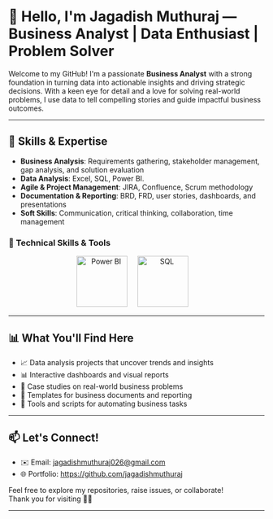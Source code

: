 # 👋 Hello, I'm Jagadish Muthuraj — Business Analyst | Data Enthusiast | Problem Solver

Welcome to my GitHub! I'm a passionate **Business Analyst** with a strong foundation in turning data into actionable insights and driving strategic decisions. With a keen eye for detail and a love for solving real-world problems, I use data to tell compelling stories and guide impactful business outcomes.

---

## 🚀 Skills & Expertise

- **Business Analysis**: Requirements gathering, stakeholder management, gap analysis, and solution evaluation  
- **Data Analysis**: Excel, SQL, Power BI. 
- **Agile & Project Management**: JIRA, Confluence, Scrum methodology  
- **Documentation & Reporting**: BRD, FRD, user stories, dashboards, and presentations  
- **Soft Skills**: Communication, critical thinking, collaboration, time management



### 🔧 Technical Skills & Tools

<p align="center">
  <img src=![mspower bi](https://github.com/user-attachments/assets/948692fd-9310-443d-900d-e2cd9c1d3fc0)
  <img src="https://img.icons8.com/color/144/power-bi.png" alt="Power BI" title="Power BI" height="100" />
  &nbsp;&nbsp;&nbsp;
  <img src="https://img.icons8.com/ios-filled/100/sql.png" alt="SQL" title="SQL" height="100" />
  &nbsp;&nbsp;&nbsp;
 
 
---

## 📊 What You'll Find Here

- 📈 Data analysis projects that uncover trends and insights  
- 📊 Interactive dashboards and visual reports  
- 🧠 Case studies on real-world business problems  
- 📂 Templates for business documents and reporting  
- 🔧 Tools and scripts for automating business tasks  

---

## 📫 Let's Connect!

- ✉️ Email: jagadishmuthuraj026@gmail.com 
- 🌐 Portfolio: https://github.com/jagadishmuthuraj

Feel free to explore my repositories, raise issues, or collaborate!  
Thank you for visiting 💼✨

---
